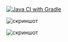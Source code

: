 [![Java CI with Gradle](https://github.com/Larinatest/Patterns-1/actions/workflows/gradle.yml/badge.svg)](https://github.com/Larinatest/Patterns-1/actions/workflows/gradle.yml)

![скриншот](https://github.com/Larinatest/additional-documents/blob/main/readme3.png)

![скриншот](https://github.com/Larinatest/additional-documents/blob/main/readme.png)

